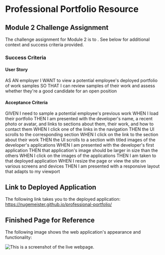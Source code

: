 # Professional Portfolio Resource

## Module 2 Challenge Assignment

The challenge assignment for Module 2 is to . See below for additional context and success criteria provided.

### Success Criteria

#### User Story

AS AN employer
I WANT to view a potential employee's deployed portfolio of work samples
SO THAT I can review samples of their work and assess whether they're a good candidate for an open position

#### Acceptance Criteria

GIVEN I need to sample a potential employee's previous work
WHEN I load their portfolio
THEN I am presented with the developer's name, a recent photo or avatar, and links to sections about them, their work, and how to contact them
WHEN I click one of the links in the navigation
THEN the UI scrolls to the corresponding section
WHEN I click on the link to the section about their work
THEN the UI scrolls to a section with titled images of the developer's applications
WHEN I am presented with the developer's first application
THEN that application's image should be larger in size than the others
WHEN I click on the images of the applications
THEN I am taken to that deployed application
WHEN I resize the page or view the site on various screens and devices
THEN I am presented with a responsive layout that adapts to my viewport

## Link to Deployed Application

The following link takes you to the deployed application: https://nugemeister.github.io/professional-portfolio/

## Finished Page for Reference

The following image shows the web application's appearance and functionality:

![This is a screenshot of the live webpage.](PLACEHOLDER)
